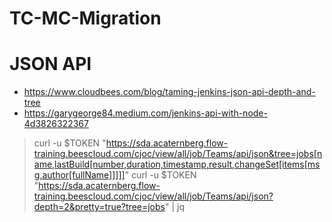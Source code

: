 # TC-MC-Migration


# JSON API 
* https://www.cloudbees.com/blog/taming-jenkins-json-api-depth-and-tree
* https://garygeorge84.medium.com/jenkins-api-with-node-4d3826322367

> curl -u $TOKEN "https://sda.acaternberg.flow-training.beescloud.com/cjoc/view/all/job/Teams/api/json&tree=jobs[name,lastBuild[number,duration,timestamp,result,changeSet[items[msg,author[fullName]]]]]"
> curl -u $TOKEN "https://sda.acaternberg.flow-training.beescloud.com/cjoc/view/all/job/Teams/api/json?depth=2&pretty=true?tree=jobs" | jq